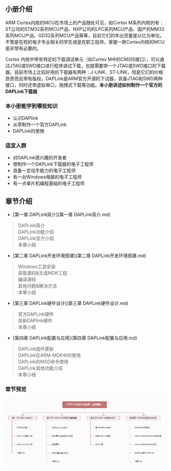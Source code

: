 ## 小册介绍

ARM Cortex内核的MCU在市场上的产品随处可见，如Cortex M系列内核的有：ST公司的STM32系列MCU产品、NXP公司的LPC系列MCU产品、国产的MM32系列MCU产品、GD32系列MCU产品等等，目前它们的年出货量是以亿为单位。不管是在校的电子专业相关的学生或是在职工程师，掌握一款Cortex内核的MCU是非常有必要的。

Cortex 内核中带有特定的下载调试单元（如Cortex M中的CMSIS接口），可以通过JTAG或SWD接口进行程序调试下载，也就需要带一个JTAG或SWD接口的下载器。目前市场上比较好用的下载器有两种：J-LINK、ST-LINK，但是它们的价格昂贵而且带有版权。DAPLink是ARM官方开源的下试器，具备JTAG和SWD两种接口，同时还带虚拟串口，拖拽式下载等功能。**本小册讲述如何制作一个官方的DAPLink下载器**

### 本小册能学到哪些知识

* 认识DAPlink
* 从零制作一个官方DAPLink
* DAPLink的使用

### 适宜人群

* 对DAPLink感兴趣的开发者
* 想制作一个DAPLink下载器的电子工程师
* 具备一定动手能力的电子工程师
* 有一台Windows电脑的电子工程师
* 有一点单片机编程基础的电子工程师


## 章节介绍

* [第一章 DAPLink简介](第一章 DAPLink简介.md)
>DAPLink简介  
>DAPLink功能介绍  
>DAPLink官方介绍  
>本章小结  

* [第二章 DAPLink开发环境搭建](第二章 DAPLink开发环境搭建.md)
>Windows工具安装  
>获取源码&生成MDK工程  
>编译源码  
>其他问题&解决方法  
>本章小结  

* [第三章 DAPLink硬件设计](第三章 DAPLink硬件设计.md)
>官方DAPLink硬件  
>技新DAPlink硬件  
>本章小结  

* [第四章 DAPLink配置与应用](第四章 DAPLink配置与应用.md)
>DAPLink固件更新  
>DAPLink在ARM-MDK中的使用  
>DAPLink的MSD命令使用  
>DAPLink其他功能介绍  
>本章小结  

### 章节预览
![技新DAPLink](/Images/DAPLink-design.png)



